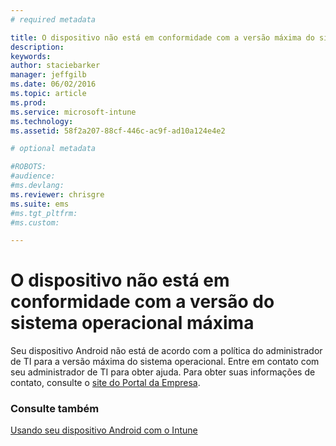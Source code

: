 ```yaml
---
# required metadata

title: O dispositivo não está em conformidade com a versão máxima do sistema operacional | Microsoft Intune
description:
keywords:
author: staciebarker
manager: jeffgilb
ms.date: 06/02/2016
ms.topic: article
ms.prod:
ms.service: microsoft-intune
ms.technology:
ms.assetid: 58f2a207-88cf-446c-ac9f-ad10a124e4e2

# optional metadata

#ROBOTS:
#audience:
#ms.devlang:
ms.reviewer: chrisgre
ms.suite: ems
#ms.tgt_pltfrm:
#ms.custom:

---
```


# O dispositivo não está em conformidade com a versão do sistema operacional máxima

Seu dispositivo Android não está de acordo com a política do administrador de TI para a versão máxima do sistema operacional. Entre em contato com seu administrador de TI para obter ajuda. Para obter suas informações de contato, consulte o [site do Portal da Empresa](http://portal.manage.microsoft.com).


### Consulte também
[Usando seu dispositivo Android com o Intune](using-your-android-device-with-intune.md)

<!--HONumber=Jun16_HO2-->


